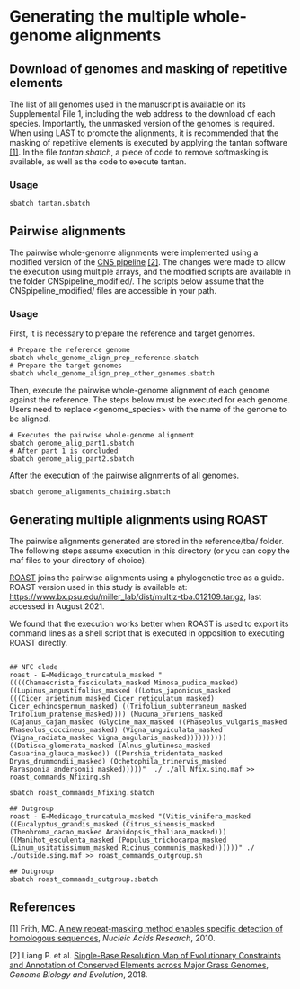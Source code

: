 # Generating the multiple whole-genome alignments

## Download of genomes and masking of repetitive elements

The list of all genomes used in the manuscript is available on its Supplemental File 1, including the web address to the download of each species. Importantly, the unmasked version of the genomes is required. When using LAST to promote the alignments, it is recommended that the masking of repetitive elements is executed by applying the tantan software [[1]](#1). In the file *tantan.sbatch*, a piece of code to remove softmasking is available, as well as the code to execute tantan.

### Usage
```shell
sbatch tantan.sbatch
```

## Pairwise alignments

The pairwise whole-genome alignments were implemented using a modified version of the [CNS pipeline](https://github.com/liangpingping/CNSpipeline) [[2]](#2). The changes were made to allow the execution using multiple arrays, and the modified scripts are available in the folder CNSpipeline_modified/. The scripts below assume that the CNSpipeline_modified/ files are accessible in your path.

### Usage

First, it is necessary to prepare the reference and target genomes.

```shell
# Prepare the reference genome
sbatch whole_genome_align_prep_reference.sbatch
# Prepare the target genomes
sbatch whole_genome_align_prep_other_genomes.sbatch
```

Then, execute the pairwise whole-genome alignment of each genome against the reference. The steps below must be executed for each genome. Users need to replace <genome_species> with the name of the genome to be aligned.

```shell
# Executes the pairwise whole-genome alignment
sbatch genome_alig_part1.sbatch
# After part 1 is concluded
sbatch genome_alig_part2.sbatch
```

After the execution of the pairwise alignments of all genomes.
```shell
sbatch genome_alignments_chaining.sbatch
```

## Generating multiple alignments using ROAST

The pairwise alignments generated are stored in the reference/tba/ folder. The following steps assume execution in this directory (or you can copy the maf files to your directory of choice).

[ROAST](https://www.bx.psu.edu/~cathy/toast-roast.tmp/README.toast-roast.html) joins the pairwise alignments using a phylogenetic tree as a guide. ROAST version used in this study is available at: https://www.bx.psu.edu/miller_lab/dist/multiz-tba.012109.tar.gz, last accessed in August 2021.

We found that the execution works better when ROAST is used to export its command lines as a shell script that is executed in opposition to executing ROAST directly.

```shell

## NFC clade
roast - E=Medicago_truncatula_masked "((((Chamaecrista_fasciculata_masked Mimosa_pudica_masked) ((Lupinus_angustifolius_masked ((Lotus_japonicus_masked (((Cicer_arietinum_masked Cicer_reticulatum_masked) Cicer_echinospermum_masked) ((Trifolium_subterraneum_masked Trifolium_pratense_masked)))) (Mucuna_pruriens_masked (Cajanus_cajan_masked (Glycine_max_masked ((Phaseolus_vulgaris_masked Phaseolus_coccineus_masked) (Vigna_unguiculata_masked (Vigna_radiata_masked Vigna_angularis_masked)))))))))) ((Datisca_glomerata_masked (Alnus_glutinosa_masked Casuarina_glauca_masked)) ((Purshia_tridentata_masked Dryas_drummondii_masked) (Ochetophila_trinervis_masked Parasponia_andersonii_masked)))))"  ./ ./all_Nfix.sing.maf >> roast_commands_Nfixing.sh

sbatch roast_commands_Nfixing.sbatch

## Outgroup
roast - E=Medicago_truncatula_masked "(Vitis_vinifera_masked ((Eucalyptus_grandis_masked (Citrus_sinensis_masked (Theobroma_cacao_masked Arabidopsis_thaliana_masked))) ((Manihot_esculenta_masked (Populus_trichocarpa_masked (Linum_usitatissimum_masked Ricinus_communis_masked))))))" ./ ./outside.sing.maf >> roast_commands_outgroup.sh

## Outgroup
sbatch roast_commands_outgroup.sbatch
```

## References
<a id="1">[1]</a> Frith, MC. [A new repeat-masking method enables specific detection of homologous sequences](https://academic.oup.com/nar/article/39/4/e23/1006710), *Nucleic Acids Research*, 2010.

<a id="2">[2]</a> Liang P. et al. [Single-Base Resolution Map of Evolutionary Constraints and Annotation of Conserved Elements across Major Grass Genomes]("https://academic.oup.com/gbe/article/10/2/473/4824837"), *Genome Biology and Evolution*, 2018.
